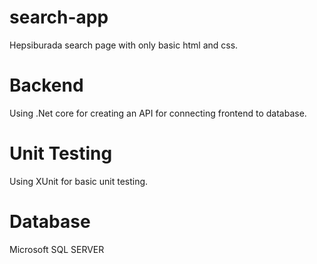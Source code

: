 # search-app
  Hepsiburada search page with only basic html and css.

# Backend
  Using .Net core for creating an API for connecting frontend to database.

# Unit Testing
  Using XUnit for basic unit testing.
  
# Database
  Microsoft SQL SERVER
